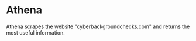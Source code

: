 # Athena
Athena scrapes the website "cyberbackgroundchecks.com" and returns the most useful information.
